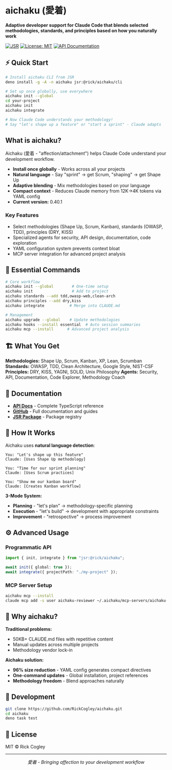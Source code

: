 # aichaku (愛着)

**Adaptive developer support for Claude Code that blends selected methodologies, standards, and principles based on how
you naturally work**

[![JSR](https://jsr.io/badges/@rick/aichaku)](https://jsr.io/@rick/aichaku)
[![License: MIT](https://img.shields.io/badge/License-MIT-yellow.svg)](https://opensource.org/licenses/MIT)
[![API Documentation](https://img.shields.io/badge/API_docs-deno.dev-blue)](https://aichaku.esolia.deno.net/)

## ⚡ Quick Start

```bash
# Install aichaku CLI from JSR
deno install -g -A -n aichaku jsr:@rick/aichaku/cli

# Set up once globally, use everywhere
aichaku init --global
cd your-project
aichaku init
aichaku integrate

# Now Claude Code understands your methodology!
# Say "let's shape up a feature" or "start a sprint" - Claude adapts
```

## What is aichaku?

Aichaku (愛着 - "affection/attachment") helps Claude Code understand your development workflow.

- **Install once globally** - Works across all your projects
- **Natural language** - Say "sprint" → get Scrum, "shaping" → get Shape Up
- **Adaptive blending** - Mix methodologies based on your language
- **Compact context** - Reduces Claude memory from 12K→4K tokens via YAML config
- **Current version:** 0.40.1

### Key Features

- Select methodologies (Shape Up, Scrum, Kanban), standards (OWASP, TDD), principles (DRY, KISS)
- Specialized agents for security, API design, documentation, code exploration
- YAML configuration system prevents context bloat
- MCP server integration for advanced project analysis

## 🔧 Essential Commands

```bash
# Core workflow
aichaku init --global        # One-time setup
aichaku init                 # Add to project
aichaku standards --add tdd,owasp-web,clean-arch
aichaku principles --add dry,kiss
aichaku integrate           # Merge into CLAUDE.md

# Management
aichaku upgrade --global    # Update methodologies
aichaku hooks --install essential  # Auto session summaries
aichaku mcp --install      # Advanced project analysis
```

## 🏗️ What You Get

**Methodologies:** Shape Up, Scrum, Kanban, XP, Lean, Scrumban **Standards:** OWASP, TDD, Clean Architecture, Google
Style, NIST-CSF **Principles:** DRY, KISS, YAGNI, SOLID, Unix Philosophy **Agents:** Security, API, Documentation, Code
Explorer, Methodology Coach

## 📖 Documentation

- **[API Docs](https://aichaku.esolia.deno.net/)** - Complete TypeScript reference
- **[GitHub](https://github.com/RickCogley/aichaku)** - Full documentation and guides
- **[JSR Package](https://jsr.io/@rick/aichaku)** - Package registry

## 🚀 How It Works

Aichaku uses **natural language detection**:

```text
You: "Let's shape up this feature"
Claude: [Uses Shape Up methodology]

You: "Time for our sprint planning"
Claude: [Uses Scrum practices]

You: "Show me our kanban board"
Claude: [Creates Kanban workflow]
```

**3-Mode System:**

- **Planning** - "let's plan" → methodology-specific planning
- **Execution** - "let's build" → development with appropriate constraints
- **Improvement** - "retrospective" → process improvement

## ⚙️ Advanced Usage

### Programmatic API

```typescript
import { init, integrate } from "jsr:@rick/aichaku";

await init({ global: true });
await integrate({ projectPath: "./my-project" });
```

### MCP Server Setup

```bash
aichaku mcp --install
claude mcp add -s user aichaku-reviewer ~/.aichaku/mcp-servers/aichaku-code-reviewer
```

## 🧩 Why aichaku?

**Traditional problems:**

- 50KB+ CLAUDE.md files with repetitive content
- Manual updates across multiple projects
- Methodology vendor lock-in

**Aichaku solution:**

- **96% size reduction** - YAML config generates compact directives
- **One-command updates** - Global installation, project references
- **Methodology freedom** - Blend approaches naturally

## 🔄 Development

```bash
git clone https://github.com/RickCogley/aichaku.git
cd aichaku
deno task test
```

## 📜 License

MIT © Rick Cogley

---

<p align="center">
  <i>愛着 - Bringing affection to your development workflow</i>
</p>
